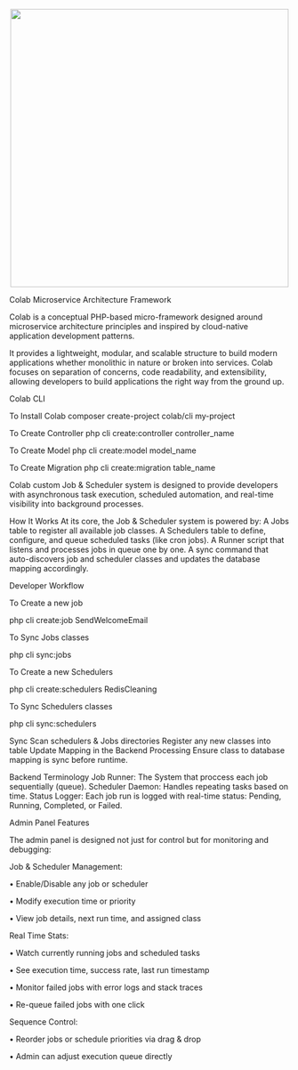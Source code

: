 <p align="center">
  <img src="https://github.com/user-attachments/assets/3a2d4597-6f27-4a6f-b31e-2f0f2551924b" width="500"/>
</p>

Colab Microservice Architecture Framework

Colab is a conceptual PHP-based micro-framework designed around microservice architecture principles and inspired by cloud-native application development patterns.

It provides a lightweight, modular, and scalable structure to build modern applications whether monolithic in nature or broken into services. Colab focuses on separation of concerns, code readability, and extensibility, allowing developers to build applications the right way from the ground up.

Colab CLI

To Install Colab
composer create-project colab/cli my-project

To Create Controller
php cli create:controller controller_name

To Create Model
php cli create:model model_name

To Create Migration
php cli create:migration table_name


Colab custom Job & Scheduler system is designed to provide developers with asynchronous task execution, scheduled automation, and real-time visibility into background processes.

How It Works
At its core, the Job & Scheduler system is powered by:
A Jobs table to register all available job classes.
A Schedulers table to define, configure, and queue scheduled tasks (like cron jobs).
A Runner script that listens and processes jobs in queue one by one.
A sync command that auto-discovers job and scheduler classes and updates the database mapping accordingly.

Developer Workflow

To Create a new job

php cli create:job SendWelcomeEmail

To Sync Jobs classes

php cli sync:jobs

To Create a new Schedulers

php cli create:schedulers RedisCleaning

To Sync Schedulers classes

php cli sync:schedulers

Sync Scan schedulers & Jobs directories
Register any new classes into table
Update Mapping in the Backend Processing
Ensure class to database mapping is sync before runtime.

Backend Terminology
Job Runner: The System that proccess each job sequentially (queue).
Scheduler Daemon: Handles repeating tasks based on time.
Status Logger: Each job run is logged with real-time status: Pending, Running, Completed, or Failed.

Admin Panel Features

The admin panel is designed not just for control but for monitoring and debugging:

Job & Scheduler Management:


•	Enable/Disable any job or scheduler

•	Modify execution time or priority

•	View job details, next run time, and assigned class

Real Time Stats:


•	Watch currently running jobs and scheduled tasks

•	See execution time, success rate, last run timestamp

•	Monitor failed jobs with error logs and stack traces

•	Re-queue failed jobs with one click

Sequence Control:

•	Reorder jobs or schedule priorities via drag & drop

•	Admin can adjust execution queue directly
